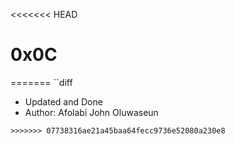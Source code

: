 <<<<<<< HEAD
# 0x0C
=======
``diff

+ Updated and Done
+ Author: Afolabi John Oluwaseun

```
>>>>>>> 07738316ae21a45baa64fecc9736e52080a230e8
